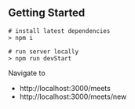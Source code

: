 ## Getting Started

```
# install latest dependencies
> npm i

# run server locally
> npm run devStart
```

Navigate to
 * http://localhost:3000/meets
 * http://localhost:3000/meets/new

